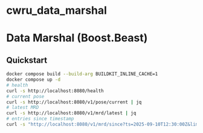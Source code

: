 # cwru_data_marshal
# Data Marshal (Boost.Beast)


## Quickstart
```bash
docker compose build --build-arg BUILDKIT_INLINE_CACHE=1
docker compose up -d
# health
curl -s http://localhost:8080/health
# current pose
curl -s http://localhost:8080/v1/pose/current | jq
# latest MRD
curl -s http://localhost:8080/v1/mrd/latest | jq
# entries since timestamp
curl -s "http://localhost:8080/v1/mrd/since?ts=2025-09-10T12:30:00Z&limit=5" | jq